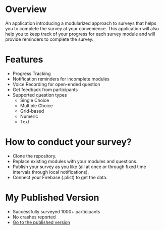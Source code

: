 # Overview
An application introducing a modularized approach to surveys that helps you to complete the survey at your convenience. This application will also help you to keep track of your progress for each survey module and will provide reminders to complete the survey.

# Features

- Progress Tracking
- Notification reminders for incomplete modules
- Voice Recording for open-ended question
- Get feedback from participants
- Supported question types
  - Single Choice
  - Multiple Choice
  - Grid-based
  - Numeric
  - Text

# How to conduct your survey?

- Clone the repository.
- Replace existing modules with your modules and questions.
- Publish your survey as you like (all at once or through fixed time intervals through local notifications).
- Connect your Firebase (.plist) to get the data.

# My Published Version

- Successfully surveyed 1000+ participants
- No crashes reported
- [Go to the published version](https://apps.apple.com/us/app/smartphone-surveys/id1616206393)
